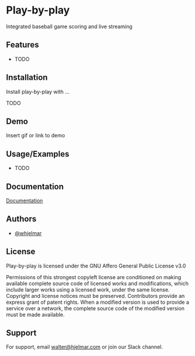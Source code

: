 
# Play-by-play

Integrated baseball game scoring and live streaming


## Features

- TODO

  
## Installation 

Install play-by-play with ...

TODO

   
## Demo

Insert gif or link to demo

  
## Usage/Examples

- TODO

  
## Documentation

[Documentation](https://linktodocumentation)

 
## Authors

- [@whjelmar](https://www.github.com/whjelmar)

  
 ## License

Play-by-play is licensed under the GNU Affero General Public License v3.0

Permissions of this strongest copyleft license are conditioned on making available complete source code of licensed works 
and modifications, which include larger works using a licensed work, under the same license. Copyright and license notices 
must be preserved. Contributors provide an express grant of patent rights. When a modified version is used to provide a 
service over a network, the complete source code of the modified version must be made available.

## Support

For support, email walter@hjelmar.com or join our Slack channel. <to be created>

